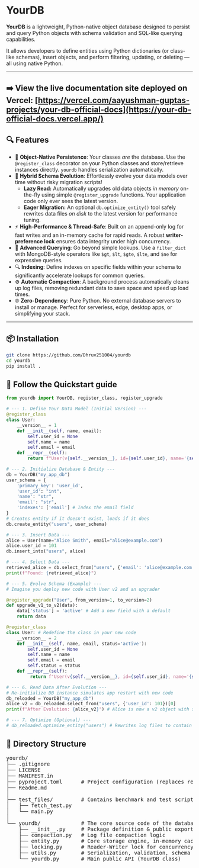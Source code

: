 # YourDB

**YourDB** is a lightweight, Python-native object database designed to persist and query Python objects with schema validation and SQL-like querying capabilities.

It allows developers to define entities using Python dictionaries (or class-like schemas), insert objects, and perform filtering, updating, or deleting — all using native Python.

---
**➡️ View the live documentation site deployed on Vercel:** [https://vercel.com/aayushman-guptas-projects/your-db-official-docs](https://your-db-official-docs.vercel.app/)
---

## 🔍 Features

* 🚀 **Object-Native Persistence**: Your classes *are* the database. Use the `@register_class` decorator on your Python classes and store/retrieve instances directly. `yourdb` handles serialization automatically.
* 🧬 **Hybrid Schema Evolution**: Effortlessly evolve your data models over time without risky migration scripts!
    * **Lazy Read:** Automatically upgrades old data objects *in memory* on-the-fly using simple `@register_upgrade` functions. Your application code only ever sees the latest version.
    * **Eager Migration:** An optional `db.optimize_entity()` tool safely rewrites data files *on disk* to the latest version for performance tuning.
* ⚡ **High-Performance & Thread-Safe**: Built on an append-only log for fast writes and an in-memory cache for rapid reads. A robust **writer-preference lock** ensures data integrity under high concurrency.
* 🧠 **Advanced Querying**: Go beyond simple lookups. Use a `filter_dict` with MongoDB-style operators like `$gt`, `$lt`, `$gte`, `$lte`, and `$ne` for expressive queries.
* 🔍 **Indexing**: Define indexes on specific fields within your schema to significantly accelerate lookups for common queries.
* ⚙️ **Automatic Compaction**: A background process automatically cleans up log files, removing redundant data to save space and speed up load times.
* 🌐 **Zero-Dependency**: Pure Python. No external database servers to install or manage. Perfect for serverless, edge, desktop apps, or simplifying your stack.

---

## 📦 Installation

```bash
git clone https://github.com/Dhruv251004/yourdb
cd yourdb
pip install .
```


## 🏁 Follow the Quickstart guide

```python
from yourdb import YourDB, register_class, register_upgrade

# --- 1. Define Your Data Model (Initial Version) ---
@register_class
class User:
    __version__ = 1
    def __init__(self, name, email):
        self.user_id = None
        self.name = name
        self.email = email
    def __repr__(self):
        return f"User(v{self.__version__}, id={self.user_id}, name='{self.name}', email='{self.email}')"

# --- 2. Initialize Database & Entity ---
db = YourDB("my_app_db")
user_schema = {
    'primary_key': 'user_id',
    'user_id': "int",
    'name': "str",
    'email': "str",
    'indexes': ['email'] # Index the email field
}
# Creates entity if it doesn't exist, loads if it does
db.create_entity("users", user_schema)

# --- 3. Insert Data ---
alice = User(name="Alice Smith", email="alice@example.com")
alice.user_id = 101
db.insert_into("users", alice)

# --- 4. Select Data ---
retrieved_alice = db.select_from("users", {'email': 'alice@example.com'})[0]
print(f"Found: {retrieved_alice}")

# --- 5. Evolve Schema (Example) ---
# Imagine you deploy new code with User v2 and an upgrader

@register_upgrade("User", from_version=1, to_version=2)
def upgrade_v1_to_v2(data):
    data['status'] = 'active' # Add a new field with a default
    return data

@register_class
class User: # Redefine the class in your new code
    __version__ = 2
    def __init__(self, name, email, status='active'):
        self.user_id = None
        self.name = name
        self.email = email
        self.status = status
    def __repr__(self):
         return f"User(v{self.__version__}, id={self.user_id}, name='{self.name}', email='{self.email}', status='{self.status}')"

# --- 6. Read Data After Evolution ---
# Re-initialize DB instance simulates app restart with new code
db_reloaded = YourDB("my_app_db")
alice_v2 = db_reloaded.select_from("users", {'user_id': 101})[0]
print(f"After Evolution: {alice_v2}") # Alice is now a v2 object with status='active'!

# --- 7. Optimize (Optional) ---
# db_reloaded.optimize_entity("users") # Rewrites log files to contain only v2 data
```

## 📁 Directory Structure

<pre>
yourdb/
├── .gitignore
├── LICENSE
├── MANIFEST.in
├── pyproject.toml      # Project configuration (replaces requirements.txt)
├── Readme.md
│
├── test_files/         # Contains benchmark and test scripts
│   ├── fetch_test.py
│   └── main.py
│
└── yourdb/             # The core source code of the database package
    ├── __init__.py     # Package definition & public exports
    ├── compaction.py   # Log file compaction logic
    ├── entity.py       # Core storage engine, in-memory cache, indexing
    ├── locking.py      # Reader-Writer lock for concurrency
    ├── utils.py        # Serialization, validation, schema evolution helpers
    └── yourdb.py       # Main public API (YourDB class)
</pre>

